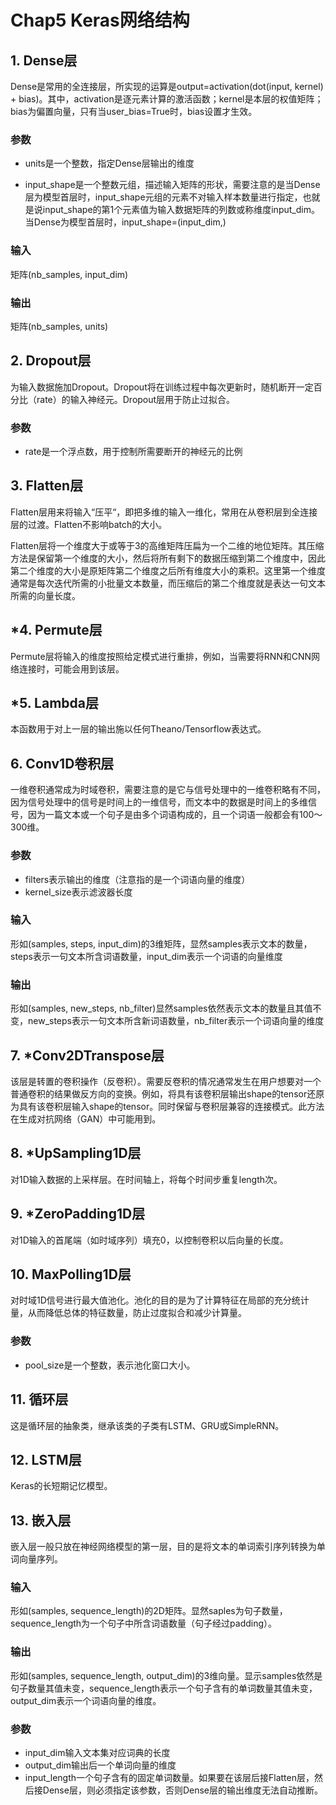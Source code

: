 # Chap5 Keras网络结构

## 1. Dense层

Dense是常用的全连接层，所实现的运算是output=activation(dot(input, kernel) + bias)。其中，activation是逐元素计算的激活函数；kernel是本层的权值矩阵；bias为偏置向量，只有当user_bias=True时，bias设置才生效。

### 参数

- units是一个整数，指定Dense层输出的维度

- input_shape是一个整数元组，描述输入矩阵的形状，需要注意的是当Dense层为模型首层时，input_shape元组的元素不对输入样本数量进行指定，也就是说input_shape的第1个元素值为输入数据矩阵的列数或称维度input_dim。当Dense为模型首层时，input_shape=(input_dim,)

### 输入

矩阵(nb_samples, input_dim)

### 输出

矩阵(nb_samples, units)

## 2. Dropout层

为输入数据施加Dropout。Dropout将在训练过程中每次更新时，随机断开一定百分比（rate）的输入神经元。Dropout层用于防止过拟合。

### 参数

- rate是一个浮点数，用于控制所需要断开的神经元的比例

## 3. Flatten层

Flatten层用来将输入“压平“，即把多维的输入一维化，常用在从卷积层到全连接层的过渡。Flatten不影响batch的大小。

Flatten层将一个维度大于或等于3的高维矩阵压扁为一个二维的地位矩阵。其压缩方法是保留第一个维度的大小，然后将所有剩下的数据压缩到第二个维度中，因此第二个维度的大小是原矩阵第二个维度之后所有维度大小的乘积。这里第一个维度通常是每次迭代所需的小批量文本数量，而压缩后的第二个维度就是表达一句文本所需的向量长度。

## *4. Permute层

Permute层将输入的维度按照给定模式进行重排，例如，当需要将RNN和CNN网络连接时，可能会用到该层。

## *5. Lambda层

本函数用于对上一层的输出施以任何Theano/Tensorflow表达式。

## 6. Conv1D卷积层

一维卷积通常成为时域卷积，需要注意的是它与信号处理中的一维卷积略有不同，因为信号处理中的信号是时间上的一维信号，而文本中的数据是时间上的多维信号，因为一篇文本或一个句子是由多个词语构成的，且一个词语一般都会有100～300维。

### 参数

- filters表示输出的维度（注意指的是一个词语向量的维度）
- kernel_size表示滤波器长度

### 输入

形如(samples, steps, input_dim)的3维矩阵，显然samples表示文本的数量，steps表示一句文本所含词语数量，input_dim表示一个词语的向量维度

### 输出

形如(samples, new_steps, nb_filter)显然samples依然表示文本的数量且其值不变，new_steps表示一句文本所含新词语数量，nb_filter表示一个词语向量的维度

## 7. *Conv2DTranspose层

该层是转置的卷积操作（反卷积）。需要反卷积的情况通常发生在用户想要对一个普通卷积的结果做反方向的变换。例如，将具有该卷积层输出shape的tensor还原为具有该卷积层输入shape的tensor。同时保留与卷积层兼容的连接模式。此方法在生成对抗网络（GAN）中可能用到。

## 8. *UpSampling1D层

对1D输入数据的上采样层。在时间轴上，将每个时间步重复length次。

## 9. *ZeroPadding1D层

对1D输入的首尾端（如时域序列）填充0，以控制卷积以后向量的长度。

## 10. MaxPolling1D层

对时域1D信号进行最大值池化。池化的目的是为了计算特征在局部的充分统计量，从而降低总体的特征数量，防止过度拟合和减少计算量。

### 参数

- pool_size是一个整数，表示池化窗口大小。

## 11. 循环层

这是循环层的抽象类，继承该类的子类有LSTM、GRU或SimpleRNN。

## 12. LSTM层

Keras的长短期记忆模型。

## 13. 嵌入层

嵌入层一般只放在神经网络模型的第一层，目的是将文本的单词索引序列转换为单词向量序列。

### 输入

形如(samples, sequence_length)的2D矩阵。显然saples为句子数量，sequence_length为一个句子中所含词语数量（句子经过padding）。

### 输出

形如(samples, sequence_length, output_dim)的3维向量。显示samples依然是句子数量其值未变，sequence_length表示一个句子含有的单词数量其值未变，output_dim表示一个词语向量的维度。

### 参数

- input_dim输入文本集对应词典的长度
- output_dim输出后一个单词向量的维度
- input_length一个句子含有的固定单词数量。如果要在该层后接Flatten层，然后接Dense层，则必须指定该参数，否则Dense层的输出维度无法自动推断。